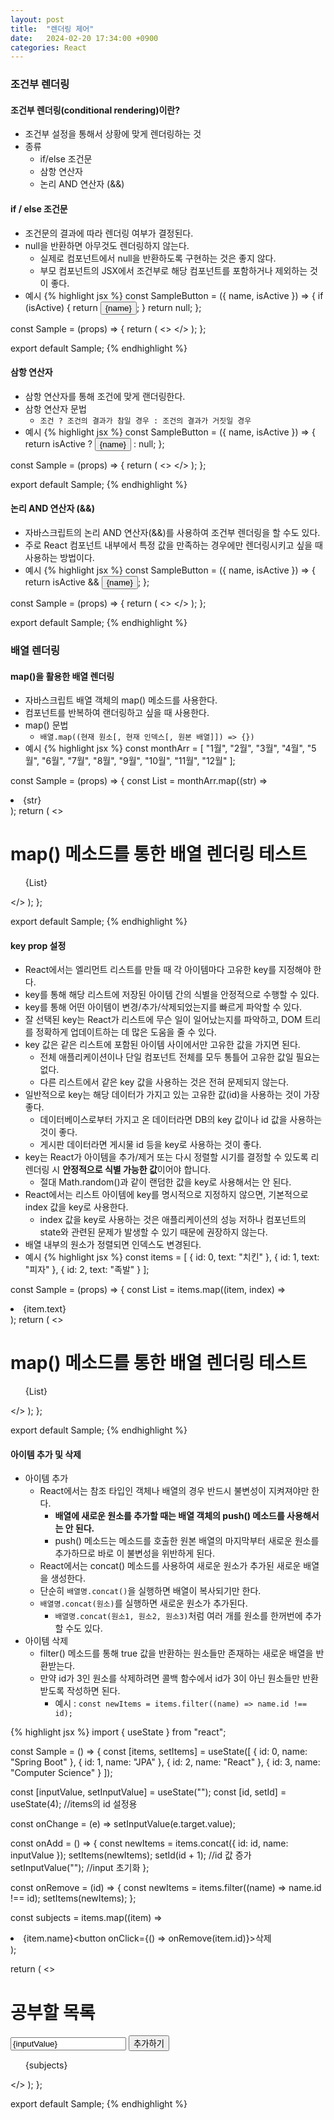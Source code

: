 ```yaml
---
layout: post
title:  "렌더링 제어"
date:   2024-02-20 17:34:00 +0900
categories: React
---
```


### 조건부 렌더링

#### 조건부 렌더링(conditional rendering)이란?

- 조건부 설정을 통해서 상황에 맞게 렌더링하는 것
- 종류
    - if/else 조건문
    - 삼항 연산자
    - 논리 AND 연산자 (&&)

#### if / else 조건문

- 조건문의 결과에 따라 렌더링 여부가 결정된다.
- null을 반환하면 아무것도 렌더링하지 않는다.
    - 실제로 컴포넌트에서 null을 반환하도록 구현하는 것은 좋지 않다.
    - 부모 컴포넌트의 JSX에서 조건부로 해당 컴포넌트를 포함하거나 제외하는 것이 좋다.
- 예시
{% highlight jsx %}
const SampleButton = ({ name, isActive }) => {
  if (isActive) {
    return <button>{name}</button>;
  }
  return null;
};

const Sample = (props) => {
  return (
      <>
        <SampleButton isActive={true} name="활성화" />
        <SampleButton isActive={false} name="비활성화" />
      </>
    );
};

export default Sample;
{% endhighlight %}

#### 삼항 연산자

- 삼항 연산자를 통해 조건에 맞게 랜더링한다.
- 삼항 연산자 문법
    - `조건 ? 조건의 결과가 참일 경우 : 조건의 결과가 거짓일 경우`
- 예시
{% highlight jsx %}
const SampleButton = ({ name, isActive }) => {
  return isActive ? <button>{name}</button> :  null;
};

const Sample = (props) => {
  return (
      <>
        <SampleButton isActive={true} name="활성화" />
        <SampleButton isActive={false} name="비활성화" />
      </>
    );
};

export default Sample;
{% endhighlight %}

#### 논리 AND 연산자 (&&)

- 자바스크립트의 논리 AND 연산자(&&)를 사용하여 조건부 렌더링을 할 수도 있다.
- 주로 React 컴포넌트 내부에서 특정 값을 만족하는 경우에만 렌더링시키고 싶을 때 사용하는 방법이다.
- 예시
{% highlight jsx %}
const SampleButton = ({ name, isActive }) => {
  return isActive && <button>{name}</button>;
};

const Sample = (props) => {
  return (
      <>
        <SampleButton isActive={true} name="활성화" />
        <SampleButton isActive={false} name="비활성화" />
      </>
    );
};

export default Sample;
{% endhighlight %}

### 배열 렌더링

#### map()을 활용한 배열 렌더링

- 자바스크립트 배열 객체의 map() 메소드를 사용한다.
- 컴포넌트를 반복하여 랜더링하고 싶을 때 사용한다.
- map() 문법
    - `배열.map((현재 원소[, 현재 인덱스[, 원본 배열]]) => {})`
- 예시
{% highlight jsx %}
const monthArr = [
  "1월", "2월", "3월", "4월", "5월", "6월", "7월", "8월", "9월", "10월", "11월", "12월"
];

const Sample = (props) => {
  const List = monthArr.map((str) => <li>{str}</li>);
  return (
      <>
        <h1>map() 메소드를 통한 배열 렌더링 테스트</h1>
        <ul>{List}</ul>
      </>
    );
};

export default Sample;
{% endhighlight %}

#### key prop 설정

- React에서는 엘리먼트 리스트를 만들 때 각 아이템마다 고유한 key를 지정해야 한다.
- key를 통해 해당 리스트에 저장된 아이템 간의 식별을 안정적으로 수행할 수 있다.
- key를 통해 어떤 아이템이 변경/추가/삭제되었는지를 빠르게 파악할 수 있다.
- 잘 선택된 key는 React가 리스트에 무슨 일이 일어났는지를 파악하고, DOM 트리를 정확하게 업데이트하는 데 많은 도움을 줄 수 있다.
- key 값은 같은 리스트에 포함된 아이템 사이에서만 고유한 값을 가지면 된다.
    - 전체 애플리케이션이나 단일 컴포넌트 전체를 모두 통틀어 고유한 값일 필요는 없다.
    - 다른 리스트에서 같은 key 값을 사용하는 것은 전혀 문제되지 않는다.
- 일반적으로 key는 해당 데이터가 가지고 있는 고유한 값(id)을 사용하는 것이 가장 좋다.
    - 데이터베이스로부터 가지고 온 데이터라면 DB의 key 값이나 id 값을 사용하는 것이 좋다.
    - 게시판 데이터라면 게시물 id 등을 key로 사용하는 것이 좋다.
- key는 React가 아이템을 추가/제거 또는 다시 정렬할 시기를 결정할 수 있도록 리렌더링 시 <b>안정적으로 식별 가능한 값</b>이어야 합니다.
    - 절대 Math.random()과 같이 랜덤한 값을 key로 사용해서는 안 된다.
- React에서는 리스트 아이템에 key를 명시적으로 지정하지 않으면, 기본적으로 index 값을 key로 사용한다.
    - index 값을 key로 사용하는 것은 애플리케이션의 성능 저하나 컴포넌트의 state와 관련된 문제가 발생할 수 있기 때문에 권장하지 않는다.
- 배열 내부의 원소가 정렬되면 인덱스도 변경된다.
- 예시
{% highlight jsx %}
const items = [
  { id: 0, text: "치킨" }, { id: 1, text: "피자" }, { id: 2, text: "족발" }
];

const Sample = (props) => {
  const List = items.map((item, index) => <li key={item.id}>{item.text}</li>);
  return (
      <>
        <h1>map() 메소드를 통한 배열 렌더링 테스트</h1>
        <ul>{List}</ul>
      </>
    );
};

export default Sample;
{% endhighlight %}

#### 아이템 추가 및 삭제

- 아이템 추가
    - React에서는 참조 타입인 객체나 배열의 경우 반드시 불변성이 지켜져야만 한다.
        - <b>배열에 새로운 원소를 추가할 때는 배열 객체의 push() 메소드를 사용해서는 안 된다.</b>
        - push() 메소드는 메소드를 호출한 원본 배열의 마지막부터 새로운 원소를 추가하므로 바로 이 불변성을 위반하게 된다.
    - React에서는 concat() 메소드를 사용하여 새로운 원소가 추가된 새로운 배열을 생성한다.
    - 단순히 `배열명.concat()`을 실행하면 배열이 복사되기만 한다.
    - `배열명.concat(원소)`를 실행하면 새로운 원소가 추가된다.
        - `배열명.concat(원소1, 원소2, 원소3)`처럼 여러 개를 원소를 한꺼번에 추가할 수도 있다.
- 아이템 삭제
    - filter() 메소드를 통해 true 값을 반환하는 원소들만 존재하는 새로운 배열을 반환받는다.
    - 만약 id가 3인 원소를 삭제하려면 콜백 함수에서 id가 3이 아닌 원소들만 반환받도록 작성하면 된다.
        - 예시 : `const newItems = items.filter((name) => name.id !== id);`

{% highlight jsx %}
import { useState } from "react";

const Sample = () => {
  const [items, setItems] = useState([
    { id: 0, name: "Spring Boot" },
    { id: 1, name: "JPA" },
    { id: 2, name: "React" },
    { id: 3, name: "Computer Science" }
  ]);

  const [inputValue, setInputValue] = useState("");
  const [id, setId] = useState(4); //items의 id 설정용

  const onChange = (e) => setInputValue(e.target.value);

  const onAdd = () => {
    const newItems = items.concat({
      id: id,
      name: inputValue
    });
    setItems(newItems);
    setId(id + 1); //id 값 증가
    setInputValue(""); //input 초기화
  };

  const onRemove = (id) => {
    const newItems = items.filter((name) => name.id !== id);
    setItems(newItems);
  };

  const subjects = items.map((item) => <li key={item.id}>{item.name}<button onClick={() => onRemove(item.id)}>삭제</button></li>);

  return (
    <>
      <h1>공부할 목록</h1>
      <input value={inputValue} onChange={onChange} />
      <button onClick={onAdd}>추가하기</button>
      <ul>{subjects}</ul>
    </>
  );
};

export default Sample;
{% endhighlight %}